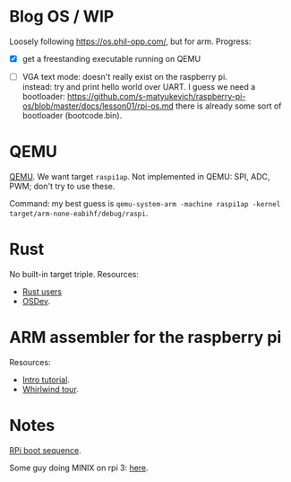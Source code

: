 # Blog OS / WIP

Loosely following https://os.phil-opp.com/, but for arm.
Progress:
- [X] get a freestanding executable running on QEMU
- [ ] VGA text mode: doesn't really exist on the raspberry pi.  
  instead: try and print hello world over UART.
  I guess we need a bootloader: https://github.com/s-matyukevich/raspberry-pi-os/blob/master/docs/lesson01/rpi-os.md
  there is already some sort of bootloader (bootcode.bin).


# QEMU

[QEMU](https://www.qemu.org/docs/master/system/arm/raspi.html).
We want target `raspi1ap`.  Not implemented in QEMU: SPI, ADC, PWM; don't try to
use these.

Command: my best guess is `qemu-system-arm -machine raspi1ap -kernel target/arm-none-eabihf/debug/raspi`.

# Rust

No built-in target triple.  Resources:

- [Rust users](https://users.rust-lang.org/t/how-to-compile-freestanding-binary-for-armv6/50980/7)
- [OSDev](https://wiki.osdev.org/Raspberry_Pi_Bare_Bones_Rust).

# ARM assembler for the raspberry pi 

Resources: 
- [Intro tutorial](https://thinkingeek.com/2013/01/09/arm-assembler-raspberry-pi-chapter-1/).
- [Whirlwind tour](https://www.coranac.com/tonc/text/asm.htm).

# Notes
[RPi boot sequence](https://raspberrypi.stackexchange.com/questions/10442/what-is-the-boot-sequence/10595#10595).

Some guy doing MINIX on rpi 3:
[here](https://forums.raspberrypi.com/viewtopic.php?t=291366).
